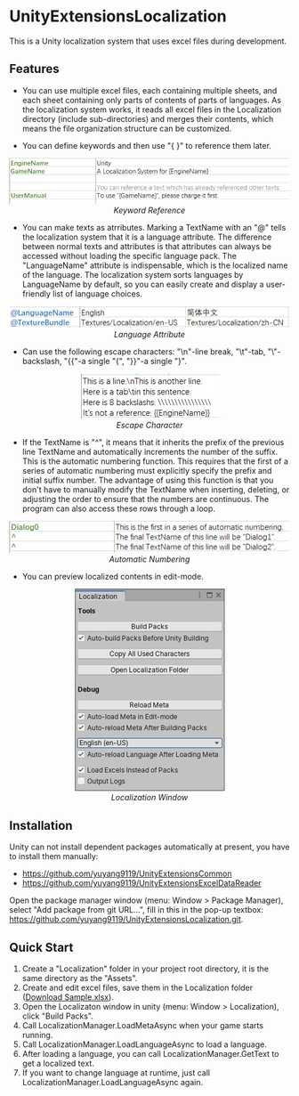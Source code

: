 # UnityExtensionsLocalization
This is a Unity localization system that uses excel files during development.

## Features
- You can use multiple excel files, each containing multiple sheets, and each sheet containing only parts of contents of parts of   languages. As the localization system works, it reads all excel files in the Localization directory (include sub-directories) and merges their contents, which means the file organization structure can be customized.

- You can define keywords and then use "{ }" to reference them later.
<p align="center">
  <img src="Documentation~/KeywordReference.png"><br>
   <em>Keyword Reference</em>
</p>

- You can make texts as atrributes. Marking a TextName with an "@" tells the localization system that it is a language attribute. The difference between normal texts and attributes is that attributes can always be accessed without loading the specific language pack. The "LanguageName" attribute is indispensable, which is the localized name of the language. The localization system sorts languages by LanguageName by default, so you can easily create and display a user-friendly list of language choices.
<p align="center">
  <img src="Documentation~/LanguageAttribute.png"><br>
   <em>Language Attribute</em>
</p>

- Can use the following escape characters: "\n"-line break, "\t"-tab, "\\"-backslash, "{{"-a single "{", "}}"-a single "}".
<p align="center">
  <img src="Documentation~/EscapeCharacter.png"><br>
   <em>Escape Character</em>
</p>

- If the TextName is "^", it means that it inherits the prefix of the previous line TextName and automatically increments the number of the suffix. This is the automatic numbering function. This requires that the first of a series of automatic numbering must explicitly specify the prefix and initial suffix number. The advantage of using this function is that you don't have to manually modify the TextName when inserting, deleting, or adjusting the order to ensure that the numbers are continuous. The program can also access these rows through a loop.
<p align="center">
  <img src="Documentation~/AutomaticNumbering.png"><br>
   <em>Automatic Numbering</em>
</p>

- You can preview localized contents in edit-mode.
<p align="center">
  <img src="Documentation~/LocalizationWindow.png"><br>
   <em>Localization Window</em>
</p>

## Installation
Unity can not install dependent packages automatically at present, you have to install them manually:
- https://github.com/yuyang9119/UnityExtensionsCommon
- https://github.com/yuyang9119/UnityExtensionsExcelDataReader

Open the package manager window (menu: Window > Package Manager), select "Add package from git URL...", fill in this in the pop-up textbox: https://github.com/yuyang9119/UnityExtensionsLocalization.git.

## Quick Start
1. Create a "Localization" folder in your project root directory, it is the same directory as the "Assets".
2. Create and edit excel files, save them in the Localization folder ([Download Sample.xlsx](Documentation~/Sample.xlsx)).
3. Open the Localizaton window in unity (menu: Window > Localization), click "Build Packs".
4. Call LocalizationManager.LoadMetaAsync when your game starts running.
5. Call LocalizationManager.LoadLanguageAsync to load a language.
6. After loading a language, you can call LocalizationManager.GetText to get a localized text.
7. If you want to change language at runtime, just call LocalizationManager.LoadLanguageAsync again.
